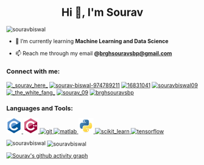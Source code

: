 <h1 align="center">Hi 👋, I'm Sourav</h1>
<p align="left"> <img src="https://komarev.com/ghpvc/?username=souravbiswal&label=Profile%20views&color=0e75b6&style=flat" alt="souravbiswal" /> </p>

<!--- <p align="left"> <a href="https://twitter.com/_sourav_here_" target="blank"><img src="https://img.shields.io/twitter/follow/_sourav_here_?logo=twitter&style=for-the-badge" alt="_sourav_here_" /></a> </p> --->

- 🌱 I’m currently learning **Machine Learning and Data Science**

- 📫 Reach me through my email **@brghsouravsbp@gmail.com**

<h3 align="left">Connect with me:</h3>
<p align="left">
<a href="https://twitter.com/_sourav_here_" target="blank"><img align="center" src="https://raw.githubusercontent.com/rahuldkjain/github-profile-readme-generator/master/src/images/icons/Social/twitter.svg" alt="_sourav_here_" height="30" width="40" /></a>
<a href="https://linkedin.com/in/sourav-biswal-974789211" target="blank"><img align="center" src="https://raw.githubusercontent.com/rahuldkjain/github-profile-readme-generator/master/src/images/icons/Social/linked-in-alt.svg" alt="sourav-biswal-974789211" height="30" width="40" /></a>
<a href="https://stackoverflow.com/users/16831041" target="blank"><img align="center" src="https://raw.githubusercontent.com/rahuldkjain/github-profile-readme-generator/master/src/images/icons/Social/stack-overflow.svg" alt="16831041" height="30" width="40" /></a>
<a href="https://kaggle.com/souravbiswal09" target="blank"><img align="center" src="https://raw.githubusercontent.com/rahuldkjain/github-profile-readme-generator/master/src/images/icons/Social/kaggle.svg" alt="souravbiswal09" height="30" width="40" /></a>
<a href="https://instagram.com/_the_white_fang_" target="blank"><img align="center" src="https://raw.githubusercontent.com/rahuldkjain/github-profile-readme-generator/master/src/images/icons/Social/instagram.svg" alt="_the_white_fang_" height="30" width="40" /></a>
<a href="https://www.codechef.com/users/sourav_09" target="blank"><img align="center" src="https://cdn.jsdelivr.net/npm/simple-icons@3.1.0/icons/codechef.svg" alt="sourav_09" height="30" width="40" /></a>
<a href="https://www.hackerrank.com/brghsouravsbp" target="blank"><img align="center" src="https://raw.githubusercontent.com/rahuldkjain/github-profile-readme-generator/master/src/images/icons/Social/hackerrank.svg" alt="brghsouravsbp" height="30" width="40" /></a>
</p>

<h3 align="left">Languages and Tools:</h3>
<p align="left"> <a href="https://www.cprogramming.com/" target="_blank"> <img src="https://raw.githubusercontent.com/devicons/devicon/master/icons/c/c-original.svg" alt="c" width="40" height="40"/> </a> <a href="https://www.w3schools.com/cpp/" target="_blank"> <img src="https://raw.githubusercontent.com/devicons/devicon/master/icons/cplusplus/cplusplus-original.svg" alt="cplusplus" width="40" height="40"/> </a> <a href="https://git-scm.com/" target="_blank"> <img src="https://www.vectorlogo.zone/logos/git-scm/git-scm-icon.svg" alt="git" width="40" height="40"/> </a> <a href="https://www.mathworks.com/" target="_blank"> <img src="https://upload.wikimedia.org/wikipedia/commons/2/21/Matlab_Logo.png" alt="matlab" width="40" height="40"/> </a> <a href="https://www.python.org" target="_blank"> <img src="https://raw.githubusercontent.com/devicons/devicon/master/icons/python/python-original.svg" alt="python" width="40" height="40"/> </a> <a href="https://scikit-learn.org/" target="_blank"> <img src="https://upload.wikimedia.org/wikipedia/commons/0/05/Scikit_learn_logo_small.svg" alt="scikit_learn" width="40" height="40"/> </a> <a href="https://www.tensorflow.org" target="_blank"> <img src="https://www.vectorlogo.zone/logos/tensorflow/tensorflow-icon.svg" alt="tensorflow" width="40" height="40"/> </a> </p>

<p><img align="left" src="https://github-readme-stats.vercel.app/api/top-langs?username=souravbiswal&show_icons=true&locale=en&layout=compact&theme=react&hide_border=true&bg_color=0D1117" alt="souravbiswal" /></p>

<p>&nbsp;<img align="center" src="https://github-readme-stats.vercel.app/api?username=souravbiswal&show_icons=true&locale=en&theme=react&hide_border=true&bg_color=0D1117" alt="souravbiswal" /></p>

<!--- <p><img align="center" src="https://github-readme-streak-stats.herokuapp.com/?user=souravbiswal&" alt="souravbiswal" /></p> --->

[![Sourav's github activity graph](https://activity-graph.herokuapp.com/graph?username=SouravBiswal&theme=react-dark)](https://github.com/SouravBiswal/github-readme-activity-graph)
